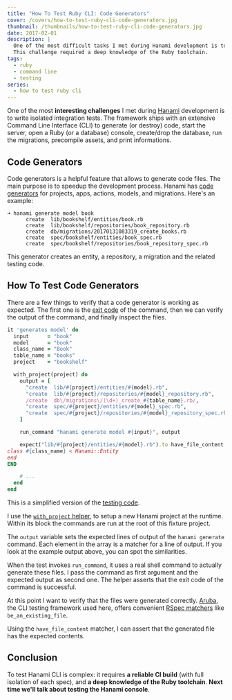 ```yaml
---
title: "How To Test Ruby CLI: Code Generators"
cover: /covers/how-to-test-ruby-cli-code-generators.jpg
thumbnail: /thumbnails/how-to-test-ruby-cli-code-generators.jpg
date: 2017-02-01
description: |
  One of the most difficult tasks I met during Hanami development is to write integration tests for the Command Line Interface (CLI).
  This challenge required a deep knowledge of the Ruby toolchain.
tags:
  - ruby
  - command line
  - testing
series:
  - how to test ruby cli
---
```


One of the most **interesting challenges** I met during [Hanami](http://hanamirb.org) development is to write isolated integration tests. The framework ships with an extensive Command Line Interface (CLI) to generate (or destroy) code, start the server, open a Ruby (or a database) console, create/drop the database, run the migrations, precompile assets, and print informations.

## Code Generators

Code generators is a helpful feature that allows to generate code files. The main purpose is to speedup the development process. Hanami has [code generators](http://hanamirb.org/guides/command-line/generators) for projects, apps, actions, models, and migrations. Here's an example:

```shell
➜ hanami generate model book
      create  lib/bookshelf/entities/book.rb
      create  lib/bookshelf/repositories/book_repository.rb
      create  db/migrations/20170131083319_create_books.rb
      create  spec/bookshelf/entities/book_spec.rb
      create  spec/bookshelf/repositories/book_repository_spec.rb
```

This generator creates an entity, a repository, a migration and the related testing code.

## How To Test Code Generators

There are a few things to verify that a code generator is working as expected. The first one is the [exit code](http://tldp.org/LDP/abs/html/exit-status.html) of the command, then we can verify the output of the command, and finally inspect the files.

```ruby
it 'generates model' do
  input      = "book"
  model      = "book"
  class_name = "Book"
  table_name = "books"
  project    = "bookshelf"

  with_project(project) do
    output = [
      "create  lib/#{project}/entities/#{model}.rb",
      "create  lib/#{project}/repositories/#{model}_repository.rb",
      /create  db\/migrations\/(\d+)_create_#{table_name}.rb/,
      "create  spec/#{project}/entities/#{model}_spec.rb",
      "create  spec/#{project}/repositories/#{model}_repository_spec.rb"
    ]

    run_command "hanami generate model #{input}", output

    expect("lib/#{project}/entities/#{model}.rb").to have_file_content <<-END
class #{class_name} < Hanami::Entity
end
END

    # ...
  end
end
```

This is a simplified version of the [testing code](https://github.com/hanami/hanami/blob/master/spec/support/shared_examples/cli/generate/model.rb).

I use the [`with_project` helper](/2017/01/20/how-to-test-ruby-cli-the-setup), to setup a new Hanami project at the runtime. Within its block the commands are run at the root of this fixture project.

The `output` variable sets the expected lines of output of the `hanami generate` command. Each element in the array is a matcher for a line of output. If you look at the example output above, you can spot the similarities.

When the test invokes `run_command`, it uses a real shell command to actually generate these files. I pass the command as first argument and the expected output as second one. The helper asserts that the exit code of the command is successful.

At this point I want to verify that the files were generated correctly. [Aruba](https://github.com/cucumber/aruba), the CLI testing framework used here, offers convenient [RSpec matchers](https://github.com/cucumber/aruba/tree/master/lib/aruba/matchers) like `be_an_existing_file`.

Using the `have_file_content` matcher, I can assert that the generated file has the expected contents.

## Conclusion

To test Hanami CLI is complex: it requires **a reliable CI build** (with full isolation of each spec), and **a deep knowledge of the Ruby toolchain**. **Next time we'll talk about testing the Hanami console**.
